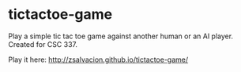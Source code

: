 # tictactoe-game
Play a simple tic tac toe game against another human or an AI player.
Created for CSC 337. 

Play it here: http://zsalvacion.github.io/tictactoe-game/
